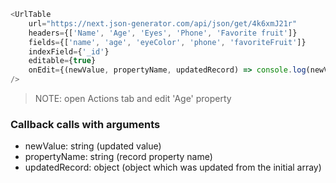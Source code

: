 
```javascript
<UrlTable
    url="https://next.json-generator.com/api/json/get/4k6xmJ21r"
    headers={['Name', 'Age', 'Eyes', 'Phone', 'Favorite fruit']}
    fields={['name', 'age', 'eyeColor', 'phone', 'favoriteFruit']}
    indexField={'_id'}
    editable={true}
    onEdit={(newValue, propertyName, updatedRecord) => console.log(newValue, propertyName, updatedRecord)}
/>
```
> NOTE: open Actions tab and edit 'Age' property

### Callback calls with arguments
 - newValue: string (updated value)
 - propertyName: string (record property name)
 - updatedRecord: object (object which was updated from the initial array)
